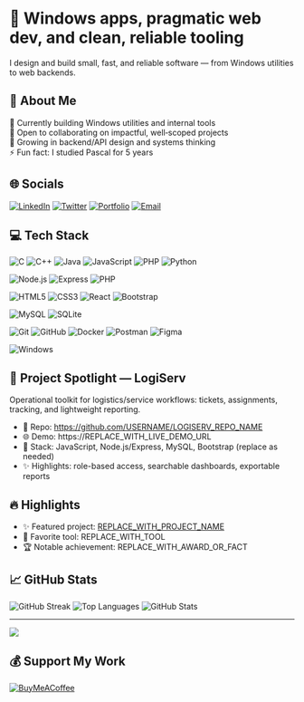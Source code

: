 # 🚀 Windows apps, pragmatic web dev, and clean, reliable tooling
I design and build small, fast, and reliable software — from Windows utilities to web backends.
<!-- Optional alt: "Maker of reliable Windows utilities and full‑stack web apps with a focus on DX and performance." -->

## 💫 About Me
🔭 Currently building Windows utilities and internal tools<br>👯 Open to collaborating on impactful, well‑scoped projects<br>🌱 Growing in backend/API design and systems thinking<br>⚡ Fun fact: I studied Pascal for 5 years

## 🌐 Socials
<!-- Replace the placeholders below with your actual links -->
[![LinkedIn](https://img.shields.io/badge/LinkedIn-%230077B5.svg?logo=linkedin&logoColor=white)](https://www.linkedin.com/in/REPLACE_WITH_LINKEDIN_USERNAME/) <!-- e.g., https://www.linkedin.com/in/hamzabenismail1/ -->
[![Twitter](https://img.shields.io/badge/Twitter-%231DA1F2.svg?logo=twitter&logoColor=white)](https://twitter.com/REPLACE_WITH_TWITTER_HANDLE)
[![Portfolio](https://img.shields.io/badge/Portfolio-%23000000.svg?logo=vercel&logoColor=white)](https://REPLACE_WITH_PORTFOLIO_URL)
[![Email](https://img.shields.io/badge/Email-D14836?logo=gmail&logoColor=white)](mailto:REPLACE_WITH_EMAIL)

## 💻 Tech Stack
<!-- Keep only what you actually use. Replace or remove freely. -->
<!-- Languages -->
![C](https://img.shields.io/badge/c-%2300599C.svg?style=for-the-badge&logo=c&logoColor=white) ![C++](https://img.shields.io/badge/c++-%2300599C.svg?style=for-the-badge&logo=c%2B%2B&logoColor=white) ![Java](https://img.shields.io/badge/java-%23ED8B00.svg?style=for-the-badge&logo=java&logoColor=white) ![JavaScript](https://img.shields.io/badge/javascript-%23323330.svg?style=for-the-badge&logo=javascript&logoColor=%23F7DF1E) ![PHP](https://img.shields.io/badge/php-%23777BB4.svg?style=for-the-badge&logo=php&logoColor=white) ![Python](https://img.shields.io/badge/python-3670A0?style=for-the-badge&logo=python&logoColor=ffdd54)
<!-- Backend & Runtimes -->
![Node.js](https://img.shields.io/badge/Node.js-339933?style=for-the-badge&logo=node.js&logoColor=white) ![Express](https://img.shields.io/badge/Express-000000?style=for-the-badge&logo=express&logoColor=white) ![PHP](https://img.shields.io/badge/PHP-777BB4?style=for-the-badge&logo=php&logoColor=white)
<!-- Frontend -->
![HTML5](https://img.shields.io/badge/HTML5-E34F26?style=for-the-badge&logo=html5&logoColor=white) ![CSS3](https://img.shields.io/badge/CSS3-1572B6?style=for-the-badge&logo=css3&logoColor=white) ![React](https://img.shields.io/badge/React-20232A?style=for-the-badge&logo=react&logoColor=61DAFB) ![Bootstrap](https://img.shields.io/badge/Bootstrap-563D7C?style=for-the-badge&logo=bootstrap&logoColor=white)
<!-- Databases -->
![MySQL](https://img.shields.io/badge/mysql-%2300f.svg?style=for-the-badge&logo=mysql&logoColor=white) ![SQLite](https://img.shields.io/badge/SQLite-003B57?style=for-the-badge&logo=sqlite&logoColor=white)
<!-- Build & Tools -->
![Git](https://img.shields.io/badge/Git-F05032?style=for-the-badge&logo=git&logoColor=white) ![GitHub](https://img.shields.io/badge/GitHub-181717?style=for-the-badge&logo=github&logoColor=white) ![Docker](https://img.shields.io/badge/Docker-2496ED?style=for-the-badge&logo=docker&logoColor=white) ![Postman](https://img.shields.io/badge/Postman-FF6C37?style=for-the-badge&logo=postman&logoColor=white) ![Figma](https://img.shields.io/badge/Figma-F24E1E?style=for-the-badge&logo=figma&logoColor=white)
<!-- OS & Distribution -->
![Windows](https://img.shields.io/badge/Windows-0078D6?style=for-the-badge&logo=windows&logoColor=white)
<!-- Add or remove badges to match your real stack. You can find more at https://shields.io/ and https://simpleicons.org/ -->

## 🧭 Project Spotlight — LogiServ
Operational toolkit for logistics/service workflows: tickets, assignments, tracking, and lightweight reporting.
<!-- Replace placeholders below with your real links and brief description -->
- 🔗 Repo: https://github.com/USERNAME/LOGISERV_REPO_NAME
- 🌐 Demo: https://REPLACE_WITH_LIVE_DEMO_URL
- 🧱 Stack: JavaScript, Node.js/Express, MySQL, Bootstrap (replace as needed)
- ✨ Highlights: role-based access, searchable dashboards, exportable reports

## 🔥 Highlights
- ✨ Featured project: [REPLACE_WITH_PROJECT_NAME](https://github.com/REPLACE_WITH_USERNAME/REPLACE_WITH_REPO)
- 🧰 Favorite tool: REPLACE_WITH_TOOL
- 🏆 Notable achievement: REPLACE_WITH_AWARD_OR_FACT
<!-- Swap the placeholders above with your real links and facts. Remove any line you don't need. -->

## 📈 GitHub Stats
<!-- Replace USERNAME with your GitHub username in all URLs below -->
![GitHub Streak](https://streak-stats.demolab.com?user=USERNAME&theme=transparent&hide_border=true)
![Top Languages](https://github-readme-stats.vercel.app/api/top-langs/?username=USERNAME&langs_count=8&layout=compact&theme=transparent&hide_border=true)
![GitHub Stats](https://github-readme-stats.vercel.app/api?username=USERNAME&show_icons=true&theme=transparent&hide_border=true)

---
[![](https://visitcount.itsvg.in/api?id=REPLACE_WITH_USERNAME&icon=0&color=7)](https://visitcount.itsvg.in)
<!-- If your username is naniiic137, you can set id=naniiic137 -->

## 💰 Support My Work
[![BuyMeACoffee](https://img.shields.io/badge/Buy%20Me%20a%20Coffee-ffdd00?style=for-the-badge&logo=buy-me-a-coffee&logoColor=black)](https://www.buymeacoffee.com/REPLACE_WITH_USERNAME)
<!-- Example: https://www.buymeacoffee.com/naniii -->

<!-- Optional: Showcase screenshots or GIFs of your apps -->
<!-- 
### 📸 Screenshots
![App Screenshot](REPLACE_WITH_IMAGE_URL)
-->

<!-- Optional: Add a short roadmap or what you're learning next -->
<!-- 
### 🗺️ Roadmap
- Shipping v2 of my Windows utility
- Exploring Electron + Rust
-->

<!-- If this is your profile README, pin your top repos on your profile for visibility. If this is a project README, add Installation/Usage sections instead. -->

<!-- Proudly created with GPRM ( https://gprm.itsvg.in ) -->
